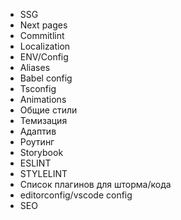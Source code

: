 - SSG
- Next pages 
- Commitlint 
- Localization
- ENV/Config 
- Aliases
- Babel config
- Tsconfig
- Animations
- Общие стили
- Темизация
- Адаптив
- Роутинг
- Storybook
- ESLINT
- STYLELINT
- Список плагинов для шторма/кода
- editorconfig/vscode config
- SEO
